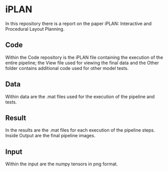 # iPLAN
In this repository there is a report on the paper iPLAN: Interactive and Procedural Layout Planning. 

## Code
Within the Code repository is the iPLAN file containing the execution of the entire pipeline; the View file used for viewing the final data and the Other folder contains additional code used for other model tests.

## Data
Within data are the .mat files used for the execution of the pipeline and tests.

## Result
In the results are the .mat files for each execution of the pipeline steps. Inside Output are the final pipeline images.

## Input
Within the input are the numpy tensors in png format.
